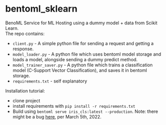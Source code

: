 # bentoml_sklearn
BenoML Service for ML Hosting using a dummy model + data from Scikit Learn.
<br>
The repo contains:
* `client.py` - A simple python file for sending a request and getting a response.
* `model_loader.py` - A python file which uses bentoml model storage and loads a model, alongside sending a dummy predict method.
* `model_trainer_saver.py` - A python file which trains a classification model (C-Support Vector Classification), and saves it in bentoml storage.
* `requirements.txt` - self explanatory


Installation tutorial:
* clone project
* install requirements with `pip install -r requirements.txt`
* Build using `bentoml serve iris_cls:latest --production`. Note: there might be a bug [here](https://github.com/bentoml/BentoML/issues/2313), per March 5th, 2022.
